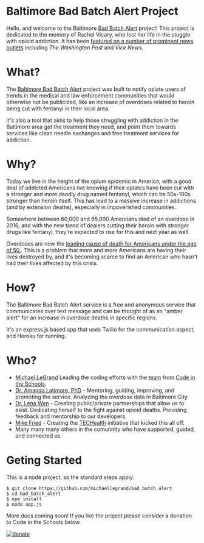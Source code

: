 # Baltimore Bad Batch Alert Project

Hello, and welcome to the Baltimore [Bad Batch Alert](http://www.badbatchalert.com/) project! This project is dedicated to the memory of Rachel Vicary, who lost her life in the stuggle with opioid addiction. It has been [featured on a number of prominent news outlets](http://www.badbatchalert.com/press/) including *The Washington Post* and *Vice News*. 

# What?

The [Baltimore Bad Batch Alert](http://wwww.badbatchalert.com) project was built to notify opiate users of trends in the medical and law enforcement communities that would otherwise not be publicized, like an increase of overdoses related to heroin being cut with fentanyl in their local area.

It's also a tool that aims to help those struggling with addiction in the Baltimore area get the treatment they need, and point them towards services like clean needle exchanges and free treatment services for addiction.

# Why?

Today we live in the height of the opium epidemic in America, with a good deal of addicted Americans not knowing if their opiates have been cut with a stronger and more deadly drug named fentanyl, which can be 50x-100x stronger than heroin itself. This has lead to a massive increase in addictions (and by extension deaths), especially in impoverished communities.

Somewhere between 60,000 and 65,000 Amercians died of an overdose in 2016, and with the new trend of dealers cutting their heroin with stronger drugs like fentanyl, they're expected to rise for this and next year as well.

Overdoses are now the [leading cause of death for Americans under the age of 50.](https://www.cbsnews.com/news/overdoses-are-leading-cause-of-death-americans-under-50/). This is a problem that more and more Americans are having their lives destroyed by, and it's becoming scarce to find an American who hasn't had their lives affected by this crisis.

# How?

The Baltimore Bad Batch Alert service is a free and anonymous service that communicates over text message and can be thought of as an "amber alert" for an increase in overdose deaths in specific regions.

It's an express.js based app that uses Twilio for the communication aspect, and Heroku for running.

# Who?
* [Michael LeGrand](https://github.com/michaellegrand) Leading the coding efforts with the [team](http://www.badbatchalert.com/team/) from [Code in the Schools](https://www.codeintheschools.org).
* [Dr. Amanda Latimore, PhD](http://www.bhsbaltimore.org/amanda-latimore-phd/) - Mentoring, guiding, improving, and promoting the service. Analyzing the overdose data in Baltimore City.
* [Dr. Lena Wen](https://health.baltimorecity.gov/node/35) - Creating public/private partnerships that allow us to exist. Dedicating herself to the fight against opioid deaths. Providing feedback and mentorship to our developers.
* [Mike Fried](https://health.baltimorecity.gov/people/mike-fried) - Creating the [TECHealth](https://www.baltimoretechealth.com/) initiative that kicked this all off. 
* Many many many others in the comunnity who have supported, guided, and connected us.

# Geting Started

This is a node project, so the standard steps apply:

```
$ git clone https://github.com/michaellegrand/bad_batch_alert
$ cd bad_batch_alert
$ npm install
$ node app.js
```

More docs coming soon! If you like the project please consider a donation to Code in the Schools below.

[![donate](https://www.joomlashack.com/images/showcase/osdonate.png)](https://secure.squarespace.com/commerce/donate?donatePageId=5887cbbb893fc0b3632c81e7)

